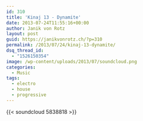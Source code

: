 ```yaml
---
id: 310
title: 'Kinaj 13 - Dynamite'
date: 2013-07-24T11:55:16+00:00
author: Janik von Rotz
layout: post
guid: https://janikvonrotz.ch/?p=310
permalink: /2013/07/24/kinaj-13-dynamite/
dsq_thread_id:
  - "1526150354"
image: /wp-content/uploads/2013/07/soundcloud.png
categories:
  - Music
tags:
  - electro
  - house
  - progressive
---
```

{{< soundcloud 5838818 >}}